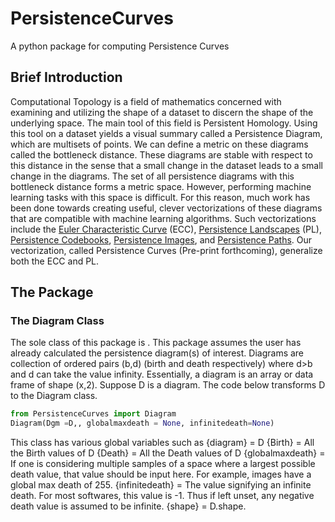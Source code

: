# PersistenceCurves
A python package for computing Persistence Curves

## Brief Introduction
Computational Topology is a field of mathematics concerned with examining and utilizing the shape of a dataset to discern the shape of the underlying space. The main tool of this field is Persistent Homology. Using this tool on a dataset yields a visual summary called a Persistence Diagram, which are multisets of points. We can define a metric on these diagrams called the bottleneck distance. These diagrams are stable with respect to this distance in the sense that a small change in the dataset leads to a small change in the diagrams. The set of all persistence diagrams with this bottleneck distance forms a metric space. However, performing machine learning tasks with this space is difficult. For this reason, much work has been done towards creating useful, clever vectorizations of these diagrams that are compatible with machine learning algorithms. Such vectorizations include the [Euler Characteristic Curve](http://www.cs.huji.ac.il/~werman/Papers/1-s2.0-S0167865514002050-main.pdf) (ECC), [Persistence Landscapes](https://arxiv.org/abs/1207.6437) (PL), [Persistence Codebooks](https://arxiv.org/abs/1802.04852), [Persistence Images](https://arxiv.org/abs/1507.06217), and [Persistence Paths]((https://arxiv.org/abs/1806.00381)). Our vectorization, called Persistence Curves (Pre-print forthcoming), generalize both the ECC and PL.

## The Package

### The Diagram Class
The sole class of this package is <Diagram>. This package assumes the user has already calculated the persistence diagram(s) of interest. Diagrams are collection of ordered pairs (b,d) (birth and death respectively) where d>b and d can take the value infinity. Essentially, a diagram is an array or data frame of shape (x,2). Suppose D is a diagram. The code below transforms D to the Diagram class. 

```python
from PersistenceCurves import Diagram
Diagram(Dgm =D,, globalmaxdeath = None, infinitedeath=None)
```

This class has various global variables such as 
{diagram} = D
{Birth} = All the Birth values of D
{Death} = All the Death values of D
{globalmaxdeath} = If one is considering multiple samples of a space where a largest possible death value, that value should be input here. For example, images have a global max death of 255.
{infinitedeath} = The value signifying an infinite death. For most softwares, this value is -1. Thus if left unset, any negative death value is assumed to be infinite.
{shape} = D.shape.
  
 
